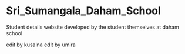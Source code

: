 # Sri_Sumangala_Daham_School
Student details website developed by the student themselves at daham school


edit by kusalna
edit by umira
